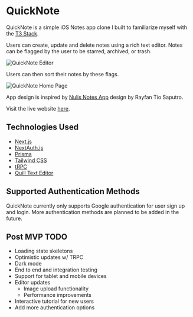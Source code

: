 # QuickNote

QuickNote is a simple iOS Notes app clone I built to familiarize myself with the [T3 Stack](https://create.t3.gg/).

Users can create, update and delete notes using a rich text editor. Notes can be flagged by the user to be starred, archived, or trash.

![QuickNote Editor](https://images2.imgbox.com/70/6f/UHzVb5LD_o.png)

Users can then sort their notes by these flags.

![QuickNote Home Page](https://images2.imgbox.com/a1/c8/U3kjZaYT_o.png)

App design is inspired by [Nulis Notes App](https://dribbble.com/shots/19726217-Nulis-Notes-Desktop-App) design by Rayfan Tio Saputro.

Visit the live website [here](https://quicknote-app.vercel.app/).

## Technologies Used

-   [Next.js](https://nextjs.org)
-   [NextAuth.js](https://next-auth.js.org)
-   [Prisma](https://prisma.io)
-   [Tailwind CSS](https://tailwindcss.com)
-   [tRPC](https://trpc.io)
-   [Quill Text Editor](https://github.com/zenoamaro/react-quill)

## Supported Authentication Methods

QuickNote currently only supports Google authentication for user sign up and login. More authentication methods are planned to be added in the future.

## Post MVP TODO

-   Loading state skeletons
-   Optimistic updates w/ TRPC
-   Dark mode
-   End to end and integration testing
-   Support for tablet and mobile devices
-   Editor updates
    -   Image upload functionality
    -   Performance improvements
-   Interactive tutorial for new users
-   Add more authentication options
